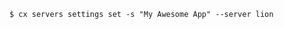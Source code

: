 <!-- usedin: [ _includes/_inlines/Toolbelt/common/servers/servers_examples-v1.md] -->

```
$ cx servers settings set -s "My Awesome App" --server lion
```
